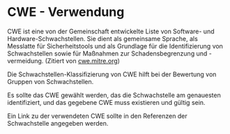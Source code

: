 # CWE - Verwendung

CWE ist eine von der Gemeinschaft entwickelte Liste von Software- und Hardware-Schwachstellen.
Sie dient als gemeinsame Sprache, als Messlatte für Sicherheitstools und als Grundlage für die Identifizierung von Schwachstellen sowie für Maßnahmen zur Schadensbegrenzung und -vermeidung.
(Zitiert von [cwe.mitre.org](https://cwe.mitre.org/))

Die Schwachstellen-Klassifizierung von CWE hilft bei der Bewertung von Gruppen von Schwachstellen.

Es sollte das CWE gewählt werden, das die Schwachstelle am genauesten identifiziert, und das gegebene CWE muss existieren und gültig sein.

Ein Link zu der verwendeten CWE sollte in den Referenzen der Schwachstelle angegeben werden.
